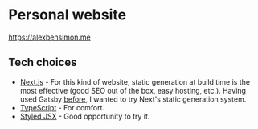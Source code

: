 # Personal website

https://alexbensimon.me

## Tech choices

- [Next.js](https://nextjs.org/) - For this kind of website, static generation at build time is the most effective (good SEO out of the box, easy hosting, etc.). Having used Gatsby [before](https://github.com/alexbensimon/maman), I wanted to try Next's static generation system.
- [TypeScript](https://www.typescriptlang.org/) - For comfort.
- [Styled JSX](https://github.com/vercel/styled-jsx) - Good opportunity to try it.
